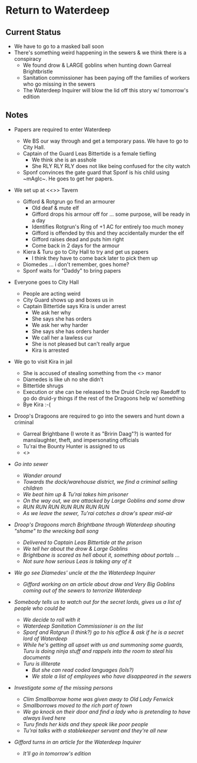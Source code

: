 # Return to Waterdeep

## Current Status
- We have to go to a masked ball soon
- There's something weird happening in the sewers & we think there is a conspiracy
    - We found drow & LARGE goblins when hunting down Garreal Brightbristle
    - Sanitation commissioner has been paying off the families of workers who go missing in the sewers
    - The Waterdeep Inquirer will blow the lid off this story w/ tomorrow's edition

## Notes
- Papers are required to enter Waterdeep
    - We BS our way through and get a temporary pass. We have to go to City Hall.
    - Captain of the Guard Leas Bittertide is a female tiefling
        - We think she is an asshole
        - She RLY RLY RLY does not like being confused for the city watch
    - Sponf convinces the gate guard that Sponf is his child using ~mAgIc~. He goes to get her papers.

- We set up at <<>> Tavern
    - Gifford & Rotgrun go find an armourer
        - Old deaf & mute elf
        - Gifford drops his armour off for ... some purpose, will be ready in a day
        - Identifies Rotgrun's Ring of +1 AC for entirely too much money
        - Gifford is offended by this and they accidentally murder the elf
        - Gifford raises dead and puts him right
        - Come back in 2 days for the armour
    - Kiera & Turu go to City Hall to try and get us papers
        - I think they have to come back later to pick them up
    - Diomedes ... i don't remember, goes home?
    - Sponf waits for "Daddy" to bring papers

- Everyone goes to City Hall
    - People are acting weird
    - City Guard shows up and boxes us in
    - Captain Bittertide says Kira is under arrest 
        - We ask her why
        - She says she has orders
        - We ask her why harder
        - She says she has orders harder
        - We call her a lawless cur
        - She is not pleased but can't really argue
        - Kira is arrested

- We go to visit Kira in jail
    - She is accused of stealing something from the <<Diamedes Family>> manor
    - Diamedes is like uh no she didn't
    - Bittertide shrugs
    - Execution or she can be released to the Druid Circle rep Raedoff to go do druid-y things if the rest of the Dragoons help w/ something
    - Bye Kira :-(

- Droop's Dragoons are required to go into the sewers and hunt down a criminal
    - Garreal Brightbane (I wrote it as "Bririn Daag"?) is wanted for manslaughter, theft, and impersonating officials
    - Tu'rai the Bounty Hunter is assigned to us
    - <<I have a note about the Catacombs of Yntaros but I have no idea what that means>>

- Go into sewer
    - Wander around
    - Towards the dock/warehouse district, we find a criminal selling children
    - We beat him up & Tu'rai takes him prisoner
    - On the way out, we are attacked by Large Goblins and some drow
    - RUN RUN RUN RUN RUN RUN RUN
    - As we leave the sewer, Tu'rai catches a drow's spear mid-air

- Droop's Dragoons march Brightbane through Waterdeep shouting "shame" to the wrecking ball song
    - Delivered to Captain Leas Bittertide at the prison
    - We tell her about the drow & Large Goblins
    - Brightbane is scared as hell about it, something about portals ...
    - Not sure how serious Leas is taking any of it

- We go see Diamedes' uncle at the the Waterdeep Inquirer
    - Gifford working on an article about drow and Very Big Goblins coming out of the sewers to terrorize Waterdeep

- Somebody tells us to watch out for the secret lords, gives us a list of people who could be
    - We decide to roll with it
    - Waterdeep Sanitation Commissioner is on the list
    - Sponf and Rotgrun (I think?) go to his office & ask if he is a secret lord of Waterdeep
    - While he's getting all upset with us and summoning some guards, Turu is doing ninja stuff and rappels into the room to steal his documents
    - Turu is illiterate
        - But she can read coded languages (lols?)
        - We stole a list of employees who have disappeared in the sewers

- Investigate some of the missing persons
    - Clim Smallborrow home was given away to Old Lady Fenwick
    - Smallborrows moved to the rich part of town
    - We go knock on their door and find a lady who is pretending to have always lived here
    - Turu finds her kids and they speak like poor people
    - Tu'rai talks with a stablekeeper servant and they're all new

- Gifford turns in an article for the Waterdeep Inquirer
    - It'll go in tomorrow's edition